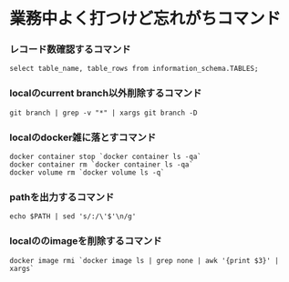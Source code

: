 # 業務中よく打つけど忘れがちコマンド

### レコード数確認するコマンド
```
select table_name, table_rows from information_schema.TABLES;
```
### localのcurrent branch以外削除するコマンド
```
git branch | grep -v "*" | xargs git branch -D
```

### localのdocker雑に落とすコマンド
```
docker container stop `docker container ls -qa`
docker container rm `docker container ls -qa`
docker volume rm `docker volume ls -q`
```

### pathを出力するコマンド
```
echo $PATH | sed 's/:/\'$'\n/g'
```

### localの<none>のimageを削除するコマンド
```shell
docker image rmi `docker image ls | grep none | awk '{print $3}' | xargs`
```